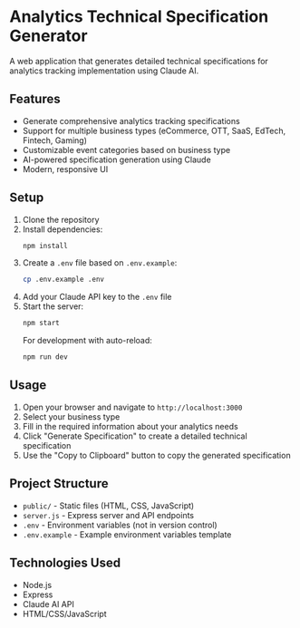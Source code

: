 # Analytics Technical Specification Generator

A web application that generates detailed technical specifications for analytics tracking implementation using Claude AI.

## Features

- Generate comprehensive analytics tracking specifications
- Support for multiple business types (eCommerce, OTT, SaaS, EdTech, Fintech, Gaming)
- Customizable event categories based on business type
- AI-powered specification generation using Claude
- Modern, responsive UI

## Setup

1. Clone the repository
2. Install dependencies:
   ```bash
   npm install
   ```
3. Create a `.env` file based on `.env.example`:
   ```bash
   cp .env.example .env
   ```
4. Add your Claude API key to the `.env` file
5. Start the server:
   ```bash
   npm start
   ```
   For development with auto-reload:
   ```bash
   npm run dev
   ```

## Usage

1. Open your browser and navigate to `http://localhost:3000`
2. Select your business type
3. Fill in the required information about your analytics needs
4. Click "Generate Specification" to create a detailed technical specification
5. Use the "Copy to Clipboard" button to copy the generated specification

## Project Structure

- `public/` - Static files (HTML, CSS, JavaScript)
- `server.js` - Express server and API endpoints
- `.env` - Environment variables (not in version control)
- `.env.example` - Example environment variables template

## Technologies Used

- Node.js
- Express
- Claude AI API
- HTML/CSS/JavaScript

